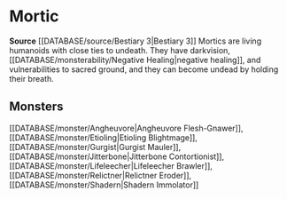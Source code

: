 ﻿---
id: '357'
name: Mortic
rarity: Common
rus_type_level: null
source: '[[DATABASE/source/Bestiary 3|Bestiary 3]]'
trait:
- Mortic
type: Trait

---
# Mortic

**Source** [[DATABASE/source/Bestiary 3|Bestiary 3]]
Mortics are living humanoids with close ties to undeath. They have darkvision, [[DATABASE/monsterability/Negative Healing|negative healing]], and vulnerabilities to sacred ground, and they can become undead by holding their breath.

## Monsters

[[DATABASE/monster/Angheuvore|Angheuvore Flesh-Gnawer]], [[DATABASE/monster/Etioling|Etioling Blightmage]], [[DATABASE/monster/Gurgist|Gurgist Mauler]], [[DATABASE/monster/Jitterbone|Jitterbone Contortionist]], [[DATABASE/monster/Lifeleecher|Lifeleecher Brawler]], [[DATABASE/monster/Relictner|Relictner Eroder]], [[DATABASE/monster/Shadern|Shadern Immolator]]